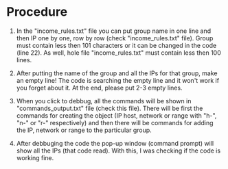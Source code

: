 # Procedure


1. In the "income_rules.txt" file you can put group name in one line and then IP one by one, row by row (check 
"income_rules.txt" file). Group must contain less then 101 characters or it can be changed in the code (line 22).
As well, hole file "income_rules.txt" must contain less then 100 lines. 

2. After putting the name of the group and all the IPs for that group, make an empty line! The code is searching the empty line and it 
won't work if you forget about it. At the end, please put 2-3 empty lines.

3. When you click to debbug, all the commands will be shown in "commands_output.txt" file (check this file). There will
be first the commands for creating the object (IP host, network or range with "h-", "n-" or "r-" respectively) and then there 
will be commands for adding the IP, network or range to the particular group.

4. After debbuging the code the pop-up window (command prompt) will show all the IPs (that code read). With this, I was
checking if the code is working fine.